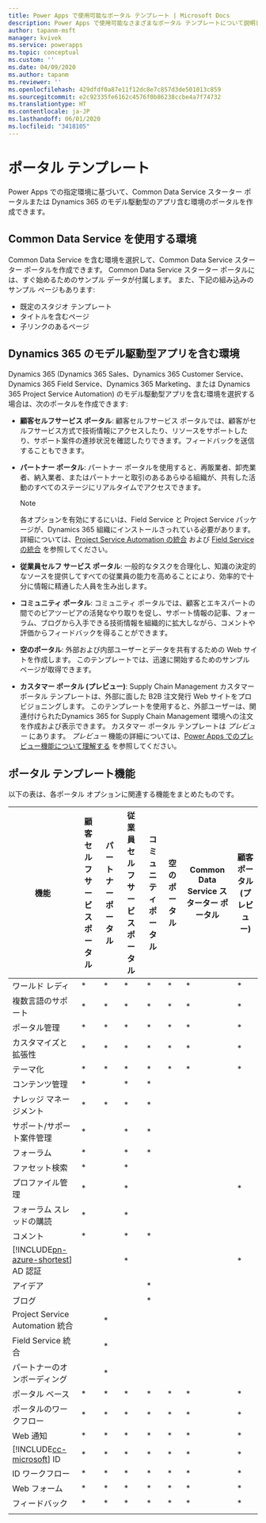 ```yaml
---
title: Power Apps で使用可能なポータル テンプレート | Microsoft Docs
description: Power Apps で使用可能なさまざまなポータル テンプレートについて説明します。
author: tapanm-msft
manager: kvivek
ms.service: powerapps
ms.topic: conceptual
ms.custom: ''
ms.date: 04/09/2020
ms.author: tapanm
ms.reviewer: ''
ms.openlocfilehash: 429dfdf0a87e11f12dc8e7c857d3de501013c859
ms.sourcegitcommit: e2c92335fe6162c4576f0b86238ccbe4a7f74732
ms.translationtype: HT
ms.contentlocale: ja-JP
ms.lasthandoff: 06/01/2020
ms.locfileid: "3418105"
---
```

# <a name="portal-templates"></a>ポータル テンプレート

Power Apps での指定環境に基づいて、Common Data Service スターター ポータルまたは Dynamics 365 のモデル駆動型のアプリ含む環境のポータルを作成できます。

## <a name="environment-with-common-data-service"></a>Common Data Service を使用する環境

Common Data Service を含む環境を選択して、Common Data Service スターター ポータルを作成できます。 Common Data Service スターター ポータルには、すぐ始めるためのサンプル データが付属します。 また、下記の組み込みのサンプル ページもあります:

- 既定のスタジオ テンプレート
- タイトルを含むページ
- 子リンクのあるページ

## <a name="environment-with-model-driven-apps-in-dynamics-365"></a>Dynamics 365 のモデル駆動型アプリを含む環境 

Dynamics 365 (Dynamics 365 Sales、Dynamics 365 Customer Service、Dynamics 365 Field Service、Dynamics 365 Marketing、または Dynamics 365 Project Service Automation) のモデル駆動型アプリを含む環境を選択する場合は、次のポータルを作成できます:

- **顧客セルフサービス ポータル**: 顧客セルフサービス ポータルでは、顧客がセルフサービス方式で技術情報にアクセスしたり、リソースをサポートしたり、サポート案件の進捗状況を確認したりできます。フィードバックを送信することもできます。
- **パートナー ポータル**: パートナー ポータルを使用すると、再販業者、卸売業者、納入業者、またはパートナーと取引のあるあらゆる組織が、共有した活動のすべてのステージにリアルタイムでアクセスできます。

    > [!NOTE]
    > 各オプションを有効にするにいは、Field Service と Project Service パッケージが、Dynamics 365 組織にインストールさっれている必要があります。 詳細については、[Project Service Automation の統合](https://docs.microsoft.com/dynamics365/portals/integrate-project-service-automation) および [Field Serviceの統合](https://docs.microsoft.com/dynamics365/portals/integrate-field-service) を参照してください。

- **従業員セルフ サービス ポータル**: 一般的なタスクを合理化し、知識の決定的なソースを提供してすべての従業員の能力を高めることにより、効率的で十分に情報に精通した人員を生み出します。
- **コミュニティ ポータル**: コミュニティ ポータルでは、顧客とエキスパートの間でのピアツーピアの活発なやり取りを促し、サポート情報の記事、フォーラム、ブログから入手できる技術情報を組織的に拡大しながら、コメントや評価からフィードバックを得ることができます。
- **空のポータル**: 外部および内部ユーザーとデータを共有するための Web サイトを作成します。 このテンプレートでは、迅速に開始するためのサンプル ページが取得できます。
- **カスタマー ポータル (プレビュー)**: Supply Chain Management カスタマー ポータル テンプレートは、外部に面した B2B 注文発行 Web サイトをプロビジョニングします。 このテンプレートを使用すると、外部ユーザーは、関連付けられたDynamics 365 for Supply Chain Management 環境への注文を作成および表示できます。 カスタマー ポータル テンプレートは *プレビュー* にあります。 *プレビュー* 機能の詳細については、[Power Apps でのプレビュー機能について理解する](https://docs.microsoft.com/powerapps/maker/canvas-apps/working-with-experimental-preview) を参照してください。

## <a name="portal-templates-features"></a>ポータル テンプレート機能

以下の表は、各ポータル オプションに関連する機能をまとめたものです。

| 機能 | 顧客セルフサービス ポータル | パートナー ポータル | 従業員セルフサービス ポータル | コミュニティ ポータル | 空のポータル | Common Data Service スターター ポータル| 顧客 ポータル (プレビュー) | 
|------------------|---------------|----------------|---------------|------------------|---------------|------|-|
| ワールド レディ | *  | * | * | * | * |* |*
| 複数言語のサポート | *  | * | * | * | * |* |*
| ポータル管理| * | * | * | * | *  |* |*
| カスタマイズと拡張性  | *   | *  | *   | *  | * |* |*
| テーマ化   | *   | *   | *    | *   | *   |* |*
| コンテンツ管理                     | *                            |                | *                            | *                |               |
| ナレッジ マネージメント                   | *                            | *              | *                            | *                |               |
| サポート/サポート案件管理                | *                            |                | *                            | *                |               |
| フォーラム                                 | *                            |                | *                            | *                |               |
| ファセット検索                         | *                            |                | *                            |                  |               |
| プロファイル管理                     | *                            |                | *                            |                  |               | |*
| フォーラム スレッドの購読              | *                            |                | *                            |                  |               |
| コメント                               | *                            |                | *                            | *                |               |
| [!INCLUDE[pn-azure-shortest](../../includes/pn-azure-shortest.md)] AD 認証                |                              |                | *                            |                  |               ||*
| アイデア                                  |                              |                |                              | *                |               |
| ブログ                                  |                              |                |                              | *                |               |
| Project Service Automation 統合 |                              | *              |                              |                  |               |
| Field Service 統合              |                              | *              |                              |                  |               |
| パートナーのオンボーディング                     |                              | *              |                              |                  |               |
| ポータル ベース  |  *    | *      |  *| *| *|* |*
| ポータルのワークフロー|  *| *|  *| *| *|* |*
| Web 通知|  *| *|  *| *| *|* |*
| [!INCLUDE[cc-microsoft](../../includes/cc-microsoft.md)] ID|   *|  *|  *|   *| *|* |*
| ID ワークフロー| *|  *| *|   *| *|* |*
| Web フォーム|  *| *|    *| *| *|* |*
| フィードバック|   *|  *|  *| *| *|* |*
||
